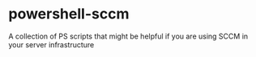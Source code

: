 # powershell-sccm
A collection of PS scripts that might be helpful if you are using SCCM in your server infrastructure
